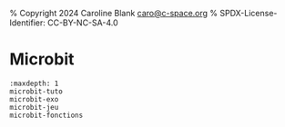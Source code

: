 % Copyright 2024 Caroline Blank <caro@c-space.org>
% SPDX-License-Identifier: CC-BY-NC-SA-4.0

# Microbit

```{toctree}
:maxdepth: 1
microbit-tuto
microbit-exo
microbit-jeu
microbit-fonctions
```
